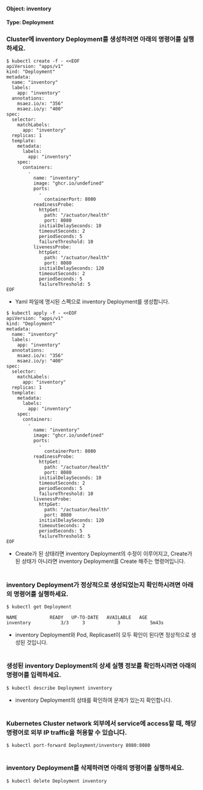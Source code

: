 
#### Object: inventory
#### Type: Deployment

### Cluster에 inventory Deployment를 생성하려면 아래의 명령어를 실행하세요.

```
$ kubectl create -f - <<EOF 
apiVersion: "apps/v1"
kind: "Deployment"
metadata: 
  name: "inventory"
  labels: 
    app: "inventory"
  annotations: 
    msaez.io/x: "356"
    msaez.io/y: "400"
spec: 
  selector: 
    matchLabels: 
      app: "inventory"
  replicas: 1
  template: 
    metadata: 
      labels: 
        app: "inventory"
    spec: 
      containers: 
        - 
          name: "inventory"
          image: "ghcr.io/undefined"
          ports: 
            - 
              containerPort: 8080
          readinessProbe: 
            httpGet: 
              path: "/actuator/health"
              port: 8080
            initialDelaySeconds: 10
            timeoutSeconds: 2
            periodSeconds: 5
            failureThreshold: 10
          livenessProbe: 
            httpGet: 
              path: "/actuator/health"
              port: 8080
            initialDelaySeconds: 120
            timeoutSeconds: 2
            periodSeconds: 5
            failureThreshold: 5
EOF
```
- Yaml 파일에 명시된 스펙으로 inventory Deployment를 생성합니다.

```
$ kubectl apply -f - <<EOF 
apiVersion: "apps/v1"
kind: "Deployment"
metadata: 
  name: "inventory"
  labels: 
    app: "inventory"
  annotations: 
    msaez.io/x: "356"
    msaez.io/y: "400"
spec: 
  selector: 
    matchLabels: 
      app: "inventory"
  replicas: 1
  template: 
    metadata: 
      labels: 
        app: "inventory"
    spec: 
      containers: 
        - 
          name: "inventory"
          image: "ghcr.io/undefined"
          ports: 
            - 
              containerPort: 8080
          readinessProbe: 
            httpGet: 
              path: "/actuator/health"
              port: 8080
            initialDelaySeconds: 10
            timeoutSeconds: 2
            periodSeconds: 5
            failureThreshold: 10
          livenessProbe: 
            httpGet: 
              path: "/actuator/health"
              port: 8080
            initialDelaySeconds: 120
            timeoutSeconds: 2
            periodSeconds: 5
            failureThreshold: 5
EOF
```
- Create가 된 상태라면 inventory Deployment의 수정이 이루어지고, Create가 된 상태가 아니라면 inventory Deployment를 Create 해주는 명령어입니다.  
#

### inventory Deployment가 정상적으로 생성되었는지 확인하시려면 아래의 명령어를 실행하세요.

```
$ kubectl get Deployment

NAME            READY   UP-TO-DATE   AVAILABLE   AGE
inventory           3/3     3            3           5m43s

```
- inventory Deployment와 Pod, Replicaset이 모두 확인이 된다면 정상적으로 생성된 것입니다.
#

### 생성된 inventory Deployment의 상세 실행 정보를 확인하시려면 아래의 명령어를 입력하세요.

```
$ kubectl describe Deployment inventory
```
- inventory Deployment의 상태를 확인하여 문제가 있는지 확인합니다. 
#

### Kubernetes Cluster network 외부에서 service에 access할 때, 해당 명령어로 외부 IP traffic을 허용할 수 있습니다.

```
$ kubectl port-forward Deployment/inventory 8080:8080
```
#

### inventory Deployment를 삭제하려면 아래의 명령어를 실행하세요.

```
$ kubectl delete Deployment inventory
```
#

